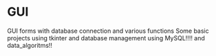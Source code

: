 # GUI
GUI forms with database connection and various functions 
Some basic projects using tkinter and database management using MySQL!!!!
and data_algoritms!!

